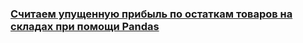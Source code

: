 ### [Считаем упущенную прибыль по остаткам товаров на складах при помощи Pandas](https://github.com/shk3t/web4iks/tree/master/1)
